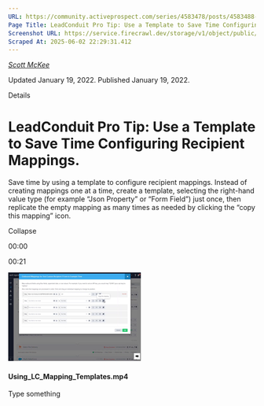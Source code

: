 ```yaml
---
URL: https://community.activeprospect.com/series/4583478/posts/4583488-leadconduit-pro-tip-use-a-template-to-save-time-configuring-recipient-mappings
Page Title: LeadConduit Pro Tip: Use a Template to Save Time Configuring  Recipient Mappings.
Screenshot URL: https://service.firecrawl.dev/storage/v1/object/public/media/screenshot-d5074292-6121-4927-9901-6f8bc22b0fc7.png
Scraped At: 2025-06-02 22:29:31.412
---
```



[_Scott McKee_](https://community.activeprospect.com/memberships/7557680-scott-mckee)

Updated January 19, 2022. Published January 19, 2022.

Details

# LeadConduit Pro Tip: Use a Template to Save Time Configuring Recipient Mappings.

Save time by using a template to configure recipient mappings. Instead of creating mappings one at a time, create a template, selecting the right-hand value type (for example “Json Property” or “Form Field”) just once, then replicate the empty mapping as many times as needed by clicking the “copy this mapping” icon.

Collapse

00:00

00:21

![](images/image-1.png)

#### Using\_LC\_Mapping\_Templates.mp4

Type something
